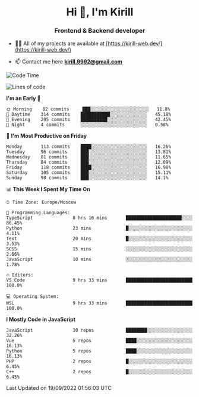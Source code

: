 <h1 align="center">Hi 👋, I'm Kirill</h1>
<h3 align="center">Frontend & Backend developer</h3>

- 👨‍💻 All of my projects are available at [https://kirill-web.dev/](https://kirill-web.dev/)

- 📫 Contact me here **kirill.9992@gmail.com**











<!--START_SECTION:waka-->
![Code Time](http://img.shields.io/badge/Code%20Time-1%2C114%20hrs%204%20mins-blue)

![Lines of code](https://img.shields.io/badge/From%20Hello%20World%20I%27ve%20Written-526%20Thousand%20lines%20of%20code-blue)

**I'm an Early 🐤** 

```text
🌞 Morning    82 commits     ███░░░░░░░░░░░░░░░░░░░░░░   11.8% 
🌆 Daytime    314 commits    ███████████░░░░░░░░░░░░░░   45.18% 
🌃 Evening    295 commits    ██████████░░░░░░░░░░░░░░░   42.45% 
🌙 Night      4 commits      ░░░░░░░░░░░░░░░░░░░░░░░░░   0.58%

```
📅 **I'm Most Productive on Friday** 

```text
Monday       113 commits    ████░░░░░░░░░░░░░░░░░░░░░   16.26% 
Tuesday      96 commits     ███░░░░░░░░░░░░░░░░░░░░░░   13.81% 
Wednesday    81 commits     ███░░░░░░░░░░░░░░░░░░░░░░   11.65% 
Thursday     84 commits     ███░░░░░░░░░░░░░░░░░░░░░░   12.09% 
Friday       118 commits    ████░░░░░░░░░░░░░░░░░░░░░   16.98% 
Saturday     105 commits    ███░░░░░░░░░░░░░░░░░░░░░░   15.11% 
Sunday       98 commits     ███░░░░░░░░░░░░░░░░░░░░░░   14.1%

```


📊 **This Week I Spent My Time On** 

```text
⌚︎ Time Zone: Europe/Moscow

💬 Programming Languages: 
TypeScript               8 hrs 16 mins       █████████████████████░░░░   86.45% 
Python                   23 mins             █░░░░░░░░░░░░░░░░░░░░░░░░   4.11% 
Text                     20 mins             █░░░░░░░░░░░░░░░░░░░░░░░░   3.53% 
SCSS                     15 mins             ░░░░░░░░░░░░░░░░░░░░░░░░░   2.66% 
JavaScript               10 mins             ░░░░░░░░░░░░░░░░░░░░░░░░░   1.78%

🔥 Editors: 
VS Code                  9 hrs 33 mins       █████████████████████████   100.0%

💻 Operating System: 
WSL                      9 hrs 33 mins       █████████████████████████   100.0%

```

**I Mostly Code in JavaScript** 

```text
JavaScript               10 repos            ████████░░░░░░░░░░░░░░░░░   32.26% 
Vue                      5 repos             ████░░░░░░░░░░░░░░░░░░░░░   16.13% 
Python                   5 repos             ████░░░░░░░░░░░░░░░░░░░░░   16.13% 
PHP                      2 repos             █░░░░░░░░░░░░░░░░░░░░░░░░   6.45% 
C++                      2 repos             █░░░░░░░░░░░░░░░░░░░░░░░░   6.45%

```



 Last Updated on 19/09/2022 01:56:03 UTC
<!--END_SECTION:waka-->
